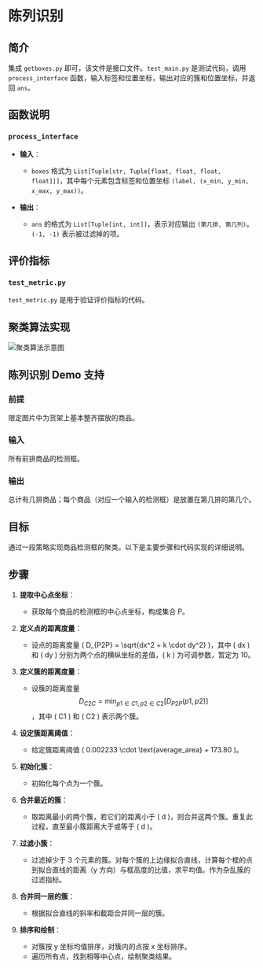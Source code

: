 # 陈列识别

## 简介

集成 `getboxes.py` 即可，该文件是接口文件。`test_main.py` 是测试代码，调用 `process_interface` 函数，输入标签和位置坐标，输出对应的簇和位置坐标，并返回 `ans`。

## 函数说明

### `process_interface`

- **输入**：
  - `boxes` 格式为 `List[Tuple[str, Tuple[float, float, float, float]]]`，其中每个元素包含标签和位置坐标 `(label, (x_min, y_min, x_max, y_max))`。

- **输出**：
  - `ans` 的格式为 `List[Tuple[int, int]]`，表示对应输出 `(第几排, 第几列)`。`(-1, -1)` 表示被过滤掉的项。

## 评价指标

### `test_metric.py`

`test_metric.py` 是用于验证评价指标的代码。

## 聚类算法实现

![聚类算法示意图](image.png)

## 陈列识别 Demo 支持

### 前提

限定图片中为货架上基本整齐摆放的商品。

### 输入

所有前排商品的检测框。

### 输出

总计有几排商品；每个商品（对应一个输入的检测框）是放置在第几排的第几个。

## 目标

通过一段策略实现商品检测框的聚类。以下是主要步骤和代码实现的详细说明。

## 步骤

1. **提取中心点坐标**：
   - 获取每个商品的检测框的中心点坐标，构成集合 P。

2. **定义点的距离度量**：
   - 设点的距离度量 \( D_{P2P} = \sqrt{dx^2 + k \cdot dy^2} \)，其中 \( dx \) 和 \( dy \) 分别为两个点的横纵坐标的差值，\( k \) 为可调参数，暂定为 10。

3. **定义簇的距离度量**：
   - 设簇的距离度量 $$
D_{C2C} = \min_{p1 \in C1, p2 \in C2} [D_{P2P}(p1, p2)]
$$，其中 \( C1 \) 和 \( C2 \) 表示两个簇。

4. **设定簇距离阈值**：
   - 给定簇距离阈值 \( 0.002233 \cdot \text{average_area} + 173.80 \)。

5. **初始化簇**：
   - 初始化每个点为一个簇。

6. **合并最近的簇**：
   - 取距离最小的两个簇，若它们的距离小于 \( d \)，则合并这两个簇。重复此过程，直至最小簇距离大于或等于 \( d \)。

7. **过滤小簇**：
   - 过滤掉少于 3 个元素的簇。对每个簇的上边缘拟合直线，计算每个框的点到拟合直线的距离（y 方向）与框高度的比值，求平均值。作为杂乱簇的过滤指标。

8. **合并同一层的簇**：
   - 根据拟合直线的斜率和截距合并同一层的簇。

9. **排序和绘制**：
   - 对簇按 y 坐标均值排序，对簇内的点按 x 坐标排序。
   - 遍历所有点，找到相等中心点，绘制聚类结果。
